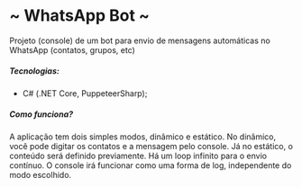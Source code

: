 # ~ WhatsApp Bot ~
Projeto (console) de um bot para envio de mensagens automáticas no WhatsApp (contatos, grupos, etc)

##### Tecnologias:
- C# (.NET Core, PuppeteerSharp);
##### Como funciona?
A aplicação tem dois simples modos, dinâmico e estático. No dinâmico, você pode digitar os contatos e a mensagem
pelo console. Já no estático, o conteúdo será definido previamente. Há um loop infinito para o envio contínuo.
O console irá funcionar como uma forma de log, independente do modo escolhido.
